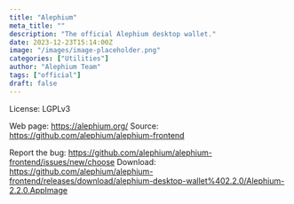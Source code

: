 ```yaml
---
title: "Alephium"
meta_title: ""
description: "The official Alephium desktop wallet."
date: 2023-12-23T15:14:00Z
image: "/images/image-placeholder.png"
categories: ["Utilities"]
author: "Alephium Team"
tags: ["official"]
draft: false
---
```


License: LGPLv3

Web page: https://alephium.org/
Source: https://github.com/alephium/alephium-frontend

Report the bug: https://github.com/alephium/alephium-frontend/issues/new/choose
Download: https://github.com/alephium/alephium-frontend/releases/download/alephium-desktop-wallet%402.2.0/Alephium-2.2.0.AppImage
